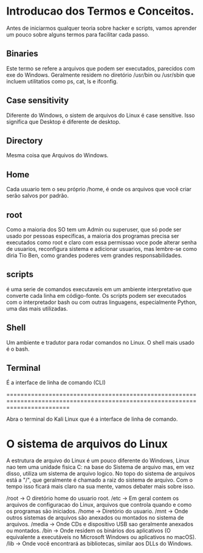 # Introducao dos Termos e Conceitos.

Antes de iniciarmos qualquer teoria sobre hacker e scripts, vamos aprender um pouco sobre alguns termos para facilitar cada passo.

## Binaries
Este termo se refere a arquivos que podem ser executados, parecidos com exe do Windows. Geralmente residem no diretório /usr/bin ou /usr/sbin que incluem utilitatios como ps, cat, ls e ifconfig.

## Case sensitivity
Diferente do Windows, o sistem de arquivos do Linux é case sensitive. Isso significa que Desktop é diferente de desktop.

## Directory
Mesma coisa que Arquivos do Windows.

## Home
Cada usuario tem o seu próprio /home, é onde os arquivos que você criar serão salvos por padrão.

## root
Como a maioria dos SO tem um Admin ou superuser, que só pode ser usado por pessoas especificas, a maioria dos programas precisa ser executados como root e claro com essa permissao voce pode alterar senha de usuarios, reconfigura sistema e adicionar usuarios, mas lembre-se como diria Tio Ben, como grandes poderes vem grandes responsabilidades.

## scripts
é uma serie de comandos executaveis em um ambiente interpretativo que converte cada linha em código-fonte. Os scripts podem ser executados com o interpretador bash ou com outras linguagens, especialmente Python, uma das mais utilizadas.

## Shell
Um ambiente e tradutor para rodar comandos no Linux. O shell mais usado é o bash.

## Terminal
É a interface de linha de comando (CLI)


==============================================================================================================================

Abra o terminal do Kali Linux que é a interface de linha de comando.

# O sistema de arquivos do Linux

A estrutura de arquivo do Linux é um pouco diferente do Windows, Linux nao tem uma unidade fisica C: na base do Sistema de arquivo mas, em vez disso, utiliza um sistema de arquivo logico. No topo do sistema de arquivos está a "/", que geralmente é chamado a raiz do sistema de arquivo. Com o tempo isso ficará mais claro na sua mente, vamos debater mais sobre isso.

/root -> O diretório home do usuario root.
/etc -> Em geral contem os arquivos de configuracao do Linux, arquivos que controla quando e como os programas são iniciados.
/home -> Diretório do usuario.
/mnt -> Onde outros sistemas de arquivos são anexados ou montados no sistema de arquivos.
/media -> Onde CDs e dispositivo USB sao geralmente anexados ou montados.
/bin -> Onde residem os binários dos aplicativos (O equivalente a executáveis no Microsoft Windows ou aplicativos no macOS).
/lib -> Onde você encontrará as bibliotecas, similar aos DLLs do Windows.







